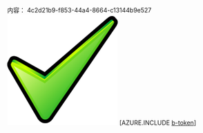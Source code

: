 内容： 4c2d21b9-f853-44a4-8664-c13144b9e527![图像](a028207d-9d1a-4a8c-9f32-8ce5dcc3ee58.png)
[AZURE.INCLUDE [b-token](45352353-933f-41fc-82b5-84f2bef90b44.md)]
